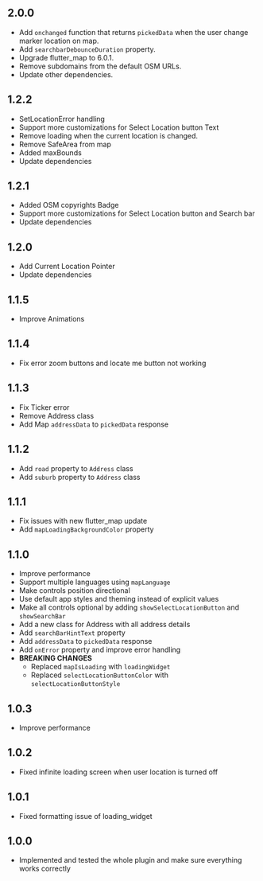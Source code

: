 ## 2.0.0

* Add `onchanged` function that returns `pickedData` when the user change marker location on map.
* Add `searchbarDebounceDuration` property.
* Upgrade flutter_map to 6.0.1.
* Remove subdomains from the default OSM URLs.
* Update other dependencies.

## 1.2.2

* SetLocationError handling
* Support more customizations for Select Location button Text
* Remove loading when the current location is changed.
* Remove SafeArea from map
* Added maxBounds
* Update dependencies

## 1.2.1

* Added OSM copyrights Badge
* Support more customizations for Select Location button and Search bar
* Update dependencies

## 1.2.0

* Add Current Location Pointer
* Update dependencies

## 1.1.5

* Improve Animations

## 1.1.4

* Fix error zoom buttons and locate me button not working

## 1.1.3

* Fix Ticker error
* Remove Address class
* Add Map `addressData` to `pickedData` response

## 1.1.2

* Add `road` property to `Address` class
* Add `suburb` property to `Address` class

## 1.1.1

* Fix issues with new flutter_map update
* Add `mapLoadingBackgroundColor` property

## 1.1.0

* Improve performance
* Support multiple languages using `mapLanguage`
* Make controls position directional
* Use default app styles and theming instead of explicit values
* Make all controls optional by adding `showSelectLocationButton` and `showSearchBar`
* Add a new class for Address with all address details
* Add `searchBarHintText` property
* Add `addressData` to `pickedData` response
* Add `onError` property and improve error handling
* **BREAKING CHANGES**
    * Replaced `mapIsLoading` with `loadingWidget`
    * Replaced `selectLocationButtonColor` with `selectLocationButtonStyle`

## 1.0.3

* Improve performance

## 1.0.2

* Fixed infinite loading screen when user location is turned off

## 1.0.1

* Fixed formatting issue of loading_widget

## 1.0.0

* Implemented and tested the whole plugin and make sure everything works correctly